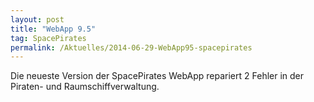 ```yaml
---
layout: post
title: "WebApp 9.5"
tag: SpacePirates
permalink: /Aktuelles/2014-06-29-WebApp95-spacepirates
---
```


Die neueste Version der SpacePirates WebApp repariert 2 Fehler in der Piraten- und Raumschiffverwaltung.
